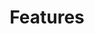 ---
layout: default
title: Features
has_children: true
nav_order: 2
permalink: /guides/features/
parent: Guides
---